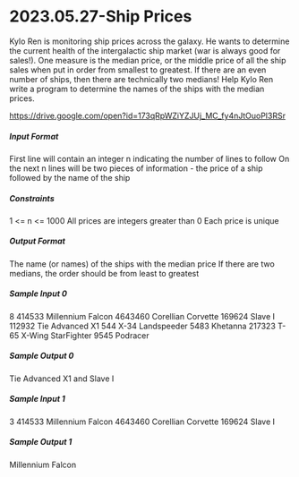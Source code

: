 # 2023.05.27-Ship Prices
Kylo Ren is monitoring ship prices across the galaxy. He wants to determine the current health of the intergalactic ship market (war is always good for sales!). One measure is the median price, or the middle price of all the ship sales when put in order from smallest to greatest. If there are an even number of ships, then there are technically two medians! Help Kylo Ren write a program to determine the names of the ships with the median prices.

https://drive.google.com/open?id=173qRpWZiYZJUj_MC_fy4nJtOuoPl3RSr

##### Input Format
First line will contain an integer n indicating the number of lines to follow On the next n lines will be two pieces of information - the price of a ship followed by the name of the ship

##### Constraints
1 <= n <= 1000 All prices are integers greater than 0 Each price is unique

##### Output Format
The name (or names) of the ships with the median price If there are two medians, the order should be from least to greatest

##### Sample Input 0
8
414533 Millennium Falcon
4643460 Corellian Corvette
169624 Slave I
112932 Tie Advanced X1
544 X-34 Landspeeder
5483 Khetanna
217323 T-65 X-Wing StarFighter
9545 Podracer

##### Sample Output 0
Tie Advanced X1 and Slave I

##### Sample Input 1
3
414533 Millennium Falcon
4643460 Corellian Corvette
169624 Slave I

##### Sample Output 1
Millennium Falcon

